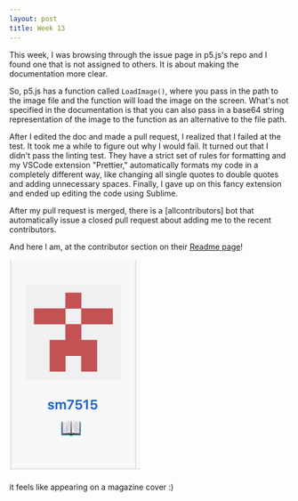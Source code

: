 ```yaml
---
layout: post
title: Week 13
---
```


This week, I was browsing through the issue page in p5.js's repo and I found one that is not assigned to others. It is about making the documentation more clear.

So, p5.js has a function called `LoadImage()`, where you pass in the path to the image file and the function will load the image on the screen. What's not specified in the documentation is that you can also pass in a base64 string representation of the image to the function as an alternative to the file path.

After I edited the doc and made a pull request, I realized that I failed at the test. It took me a while to figure out why I would fail. It turned out that I didn't pass the linting test. They have a strict set of rules for formatting and my VSCode extension "Prettier," automatically formats my code in a completely different way, like changing all single quotes to double quotes and adding unnecessary spaces. Finally, I gave up on this fancy extension and ended up editing the code using Sublime.

After my pull request is merged, there is a [allcontributors] bot that automatically issue a closed pull request about adding me to the recent contributors.

And here I am, at the contributor section on their [Readme page](https://github.com/processing/p5.js#contributors)!

![me](../images/sm7515.png)

it feels like appearing on a magazine cover :)
